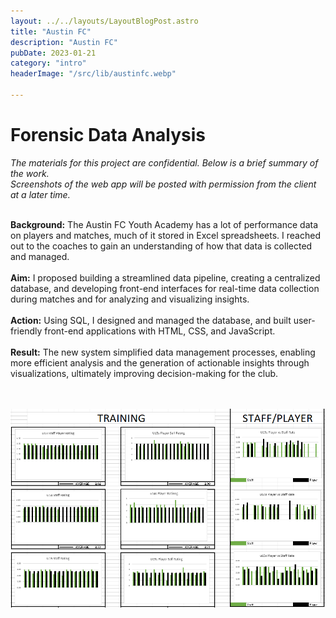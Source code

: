 ```yaml
---
layout: ../../layouts/LayoutBlogPost.astro
title: "Austin FC"
description: "Austin FC"
pubDate: 2023-01-21
category: "intro"
headerImage: "/src/lib/austinfc.webp"

---
```


# Forensic Data Analysis

_The materials for this project are confidential. Below is a brief summary of the work._
<br>_Screenshots of the web app will be posted with permission from the client at a later time._
<br><br>

**Background:** The Austin FC Youth Academy has a lot of performance data on players and matches, much of it stored in Excel spreadsheets. I reached out to the coaches to gain an understanding of how that data is collected and managed.
<br><br>
**Aim:**  I proposed building a streamlined data pipeline, creating a centralized database, and developing front-end interfaces for real-time data collection during matches and for analyzing and visualizing insights.
<br><br>
**Action:** Using SQL, I designed and managed the database, and built user-friendly front-end applications with HTML, CSS, and JavaScript.
<br><br>
**Result:** The new system simplified data management processes, enabling more efficient analysis and the generation of actionable insights through visualizations, ultimately improving decision-making for the club.
<br><br><br>
<!--<img src="../../src/lib/austinfcgraphs.png">-->
![Austin FC Graphs](/src/lib/austinfcgraphs.png)
<br><br>